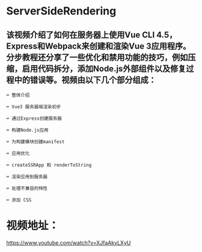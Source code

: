# ServerSideRendering

## 该视频介绍了如何在服务器上使用Vue CLI 4.5，Express和Webpack来创建和渲染Vue 3应用程序。 分步教程还分享了一些优化和禁用功能的技巧，例如压缩，启用代码拆分，添加Node.js外部组件以及修复过程中的错误等。视频由以下几个部分组成：

    ⌨️ 整体介绍

    ⌨️ Vue3 服务器端渲染初步

    ⌨️ 通过Express创建服务器

    ⌨️ 构建Node.js应用

    ⌨️ 为构建模块创建manifest

    ⌨️ 应用优化

    ⌨️ createSSRApp 和 renderToString

    ⌨️ 渲染应用到服务器

    ⌨️ 处理不兼容的特性

    ⌨️ 添加 CSS
    
# 视频地址： 
https://www.youtube.com/watch?v=XJfaAkvLXyU
